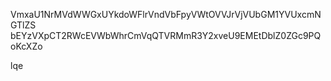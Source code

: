 VmxaU1NrMVdWWGxUYkdoWFlrVndVbFpyVWtOVVJrVjVUbGM1YVUxcmNGTlZS
bEYzVXpCT2RWcEVWbWhrCmVqQTVRMmR3Y2xveU9EMEtDblZ0ZGc9PQoKcXZo

lqe